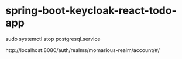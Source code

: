 # spring-boot-keycloak-react-todo-app

sudo systemctl stop postgresql.service


http://localhost:8080/auth/realms/momarious-realm/account/#/